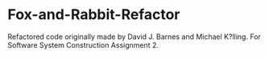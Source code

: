 # Fox-and-Rabbit-Refactor

Refactored code originally made by David J. Barnes and Michael K?lling. For Software System Construction Assignment 2.
